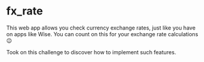 # fx_rate
This web app allows you check currency exchange rates, just like you have on apps like Wise.
You can count on this for your exchange rate calculations 😉

Took on this challenge to discover how to implement such features.


